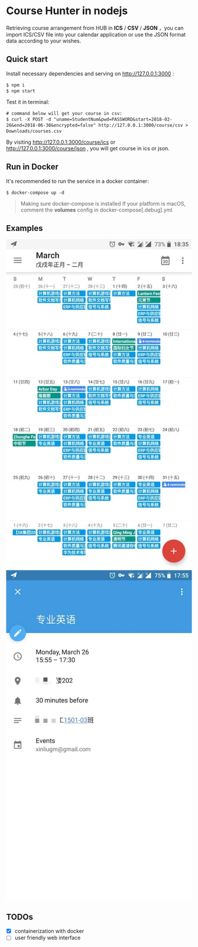 # Course Hunter in nodejs
Retrieving course arrangement from HUB in **ICS** / **CSV** / **JSON** ，you can import ICS/CSV file into your calendar application or use the JSON format data according to your wishes.

## Quick start
Install necessary dependencies and serving on http://127.0.0.1:3000 : 
```shell
$ npm i
$ npm start
```
Test it in terminal: 
```shell
# command below will get your course in csv:
$ curl -X POST -d "uname=StudentNum&pwd=PASSWORD&start=2018-02-26&end=2018-06-30&encrypted=false" http://127.0.0.1:3000/course/csv > Downloads/courses.csv

```
By visiting http://127.0.0.1:3000/course/ics or http://127.0.0.1:3000/course/json , you will get course in ics or json.


## Run in Docker 
It's recommended to run the service in a docker container: 
```shell
$ docker-compose up -d
```

> Making sure docker-compose is installed
> If your platform is macOS, comment the **volumes** config in docker-compose[.debug].yml

## Examples
![summary](./assets/summary.jpg) 
![summary](./assets/detail.jpg) 

## TODOs
- [x]  containerization with docker
- [ ] user friendly web interface